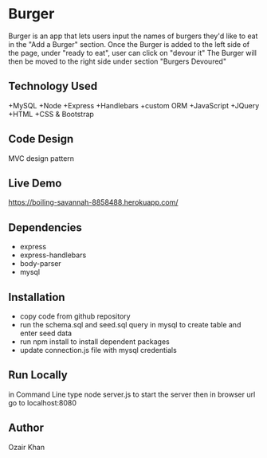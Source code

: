 # Burger

Burger is an app that lets users input the names of burgers they'd like to eat in the "Add a Burger" section.
Once the Burger is added to the left side of the page, under "ready to eat", user can click on "devour it"
The Burger will then be moved to the right side under section "Burgers Devoured"

## Technology Used
+MySQL 
+Node
+Express
+Handlebars 
+custom ORM 
+JavaScript
+JQuery 
+HTML 
+CSS & Bootstrap

## Code Design
MVC design pattern

## Live Demo
https://boiling-savannah-8858488.herokuapp.com/

## Dependencies
- express
- express-handlebars
- body-parser
- mysql


## Installation
- copy code from github repository
- run the schema.sql and seed.sql query in mysql to create table and enter seed data
- run npm install  to install dependent packages
- update connection.js file with mysql credentials

## Run Locally
in Command Line type node server.js to start the server
then in browser url go to localhost:8080

## Author
Ozair Khan
